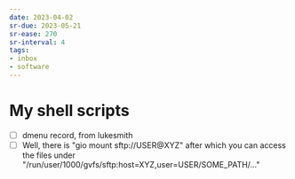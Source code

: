 ```yaml
---
date: 2023-04-02
sr-due: 2023-05-21
sr-ease: 270
sr-interval: 4
tags:
- inbox
- software
---
```


# My shell scripts

- [ ] dmenu record, from lukesmith
- [ ] Well, there is "gio mount sftp://USER@XYZ" after which you can access the
      files under "/run/user/1000/gvfs/sftp:host=XYZ,user=USER/SOME_PATH/…"

